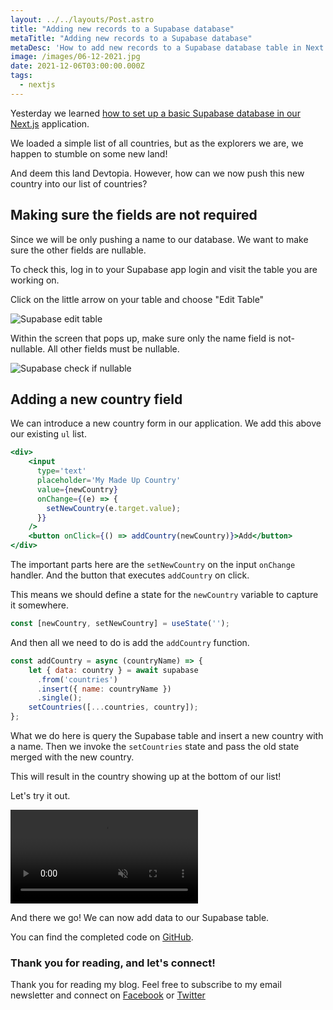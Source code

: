 ```yaml
---
layout: ../../layouts/Post.astro
title: "Adding new records to a Supabase database"
metaTitle: "Adding new records to a Supabase database"
metaDesc: 'How to add new records to a Supabase database table in Next.js'
image: /images/06-12-2021.jpg
date: 2021-12-06T03:00:00.000Z
tags:
  - nextjs
---
```

Yesterday we learned [how to set up a basic Supabase database in our Next.js](https://daily-dev-tips.com/posts/adding-supabase-to-a-nextjs-application/) application.

We loaded a simple list of all countries, but as the explorers we are, we happen to stumble on some new land!

And deem this land Devtopia. However, how can we now push this new country into our list of countries?

## Making sure the fields are not required

Since we will be only pushing a name to our database. We want to make sure the other fields are nullable.

To check this, log in to your Supabase app login and visit the table you are working on.

Click on the little arrow on your table and choose "Edit Table"

![Supabase edit table](https://cdn.hashnode.com/res/hashnode/image/upload/v1637854729270/WmuLzrmrq.png)

Within the screen that pops up, make sure only the name field is not-nullable. All other fields must be nullable.

![Supabase check if nullable](https://cdn.hashnode.com/res/hashnode/image/upload/v1637854784893/0ARkONDZZ.png)

## Adding a new country field

We can introduce a new country form in our application. We add this above our existing `ul` list.

```jsx
<div>
	<input
	  type='text'
	  placeholder='My Made Up Country'
	  value={newCountry}
	  onChange={(e) => {
	    setNewCountry(e.target.value);
	  }}
	/>
	<button onClick={() => addCountry(newCountry)}>Add</button>
</div>
```

The important parts here are the `setNewCountry` on the input `onChange` handler.
And the button that executes `addCountry` on click.

This means we should define a state for the `newCountry` variable to capture it somewhere.

```jsx
const [newCountry, setNewCountry] = useState('');
```

And then all we need to do is add the `addCountry` function.

```jsx
const addCountry = async (countryName) => {
	let { data: country } = await supabase
	  .from('countries')
	  .insert({ name: countryName })
	  .single();
	setCountries([...countries, country]);
};
```

What we do here is query the Supabase table and insert a new country with a name.
Then we invoke the `setCountries` state and pass the old state merged with the new country.

This will result in the country showing up at the bottom of our list!

Let's try it out.

<!-- ![Adding new records to a Supabase database](https://cdn.hashnode.com/res/hashnode/image/upload/v1637855394439/KAtvqGy9c.gif) -->
<video autoplay loop muted playsinline>
  <source src="https://res.cloudinary.com/daily-dev-tips/video/upload/v1637855538/supa_hlietv.webm" type="video/webm" />
  <source src="https://res.cloudinary.com/daily-dev-tips/video/upload/v1637855537/supa_hf1jet.mp4" type="video/mp4" />
</video>

And there we go! We can now add data to our Supabase table.

You can find the completed code on [GitHub](https://github.com/rebelchris/next-supabase/tree/add-data-to-supabase).

### Thank you for reading, and let's connect!

Thank you for reading my blog. Feel free to subscribe to my email newsletter and connect on [Facebook](https://www.facebook.com/DailyDevTipsBlog) or [Twitter](https://twitter.com/DailyDevTips1)
